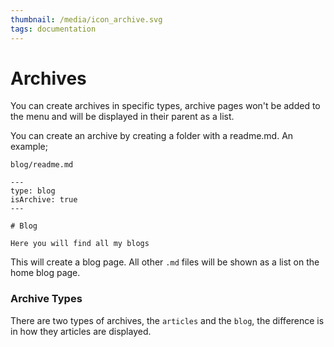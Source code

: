 ```yaml
---
thumbnail: /media/icon_archive.svg
tags: documentation
---
```

# Archives

You can create archives in specific types, archive pages won't be added to the menu and will be displayed in their parent as a list.

You can create an archive by creating a folder with a readme.md. An example;

`blog/readme.md`

```
---
type: blog
isArchive: true
---

# Blog

Here you will find all my blogs
```

This will create a blog page. All other `.md` files will be shown as a list on the home blog page.

### Archive Types

There are two types of archives, the `articles` and the `blog`, the difference is in how they articles are displayed.
